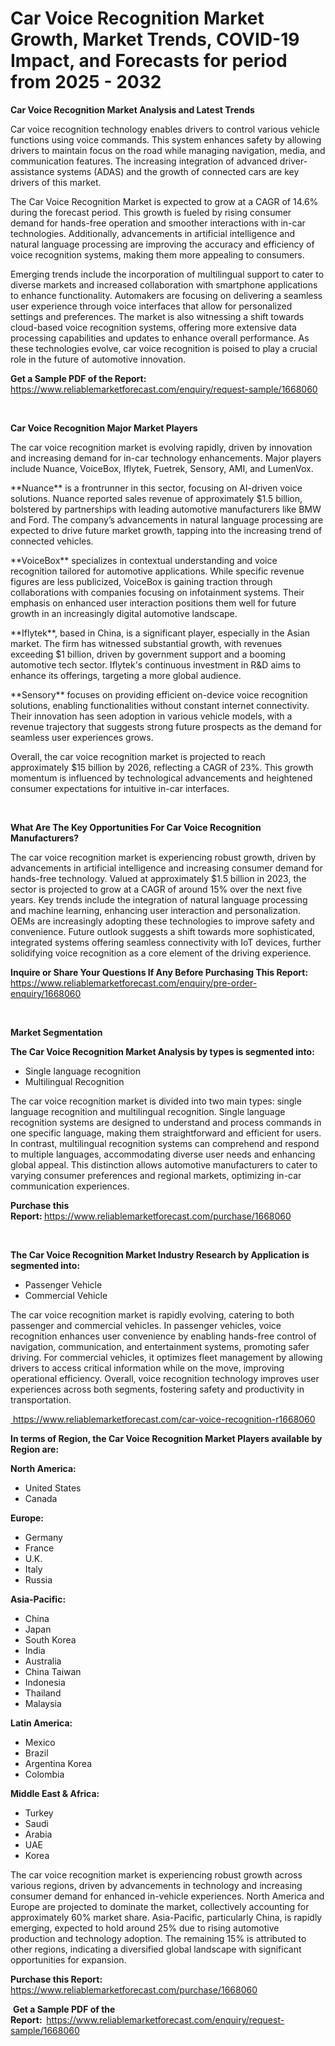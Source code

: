 <p><h1>Car Voice Recognition Market Growth, Market Trends, COVID-19 Impact, and Forecasts for period from 2025 - 2032</h1></p><p><strong>Car Voice Recognition Market Analysis and Latest Trends</strong></p>
<p><p>Car voice recognition technology enables drivers to control various vehicle functions using voice commands. This system enhances safety by allowing drivers to maintain focus on the road while managing navigation, media, and communication features. The increasing integration of advanced driver-assistance systems (ADAS) and the growth of connected cars are key drivers of this market.</p><p>The Car Voice Recognition Market is expected to grow at a CAGR of 14.6% during the forecast period. This growth is fueled by rising consumer demand for hands-free operation and smoother interactions with in-car technologies. Additionally, advancements in artificial intelligence and natural language processing are improving the accuracy and efficiency of voice recognition systems, making them more appealing to consumers.</p><p>Emerging trends include the incorporation of multilingual support to cater to diverse markets and increased collaboration with smartphone applications to enhance functionality. Automakers are focusing on delivering a seamless user experience through voice interfaces that allow for personalized settings and preferences. The market is also witnessing a shift towards cloud-based voice recognition systems, offering more extensive data processing capabilities and updates to enhance overall performance. As these technologies evolve, car voice recognition is poised to play a crucial role in the future of automotive innovation.</p></p>
<p><strong>Get a Sample PDF of the Report:&nbsp;</strong> <a href="https://www.reliablemarketforecast.com/enquiry/request-sample/1668060?utm_campaign=3734&utm_medium=2&utm_source=Github&utm_content=ia&utm_term=17042025&utm_id=car-voice-recognition">https://www.reliablemarketforecast.com/enquiry/request-sample/1668060</a></p>
<p>&nbsp;</p>
<p><strong>Car Voice Recognition Major Market Players</strong></p>
<p><p>The car voice recognition market is evolving rapidly, driven by innovation and increasing demand for in-car technology enhancements. Major players include Nuance, VoiceBox, Iflytek, Fuetrek, Sensory, AMI, and LumenVox.</p><p>**Nuance** is a frontrunner in this sector, focusing on AI-driven voice solutions. Nuance reported sales revenue of approximately $1.5 billion, bolstered by partnerships with leading automotive manufacturers like BMW and Ford. The company’s advancements in natural language processing are expected to drive future market growth, tapping into the increasing trend of connected vehicles.</p><p>**VoiceBox** specializes in contextual understanding and voice recognition tailored for automotive applications. While specific revenue figures are less publicized, VoiceBox is gaining traction through collaborations with companies focusing on infotainment systems. Their emphasis on enhanced user interaction positions them well for future growth in an increasingly digital automotive landscape.</p><p>**Iflytek**, based in China, is a significant player, especially in the Asian market. The firm has witnessed substantial growth, with revenues exceeding $1 billion, driven by government support and a booming automotive tech sector. Iflytek's continuous investment in R&D aims to enhance its offerings, targeting a more global audience.</p><p>**Sensory** focuses on providing efficient on-device voice recognition solutions, enabling functionalities without constant internet connectivity. Their innovation has seen adoption in various vehicle models, with a revenue trajectory that suggests strong future prospects as the demand for seamless user experiences grows.</p><p>Overall, the car voice recognition market is projected to reach approximately $15 billion by 2026, reflecting a CAGR of 23%. This growth momentum is influenced by technological advancements and heightened consumer expectations for intuitive in-car interfaces.</p></p>
<p>&nbsp;</p>
<p><strong>What Are The Key Opportunities For Car Voice Recognition Manufacturers?</strong></p>
<p><p>The car voice recognition market is experiencing robust growth, driven by advancements in artificial intelligence and increasing consumer demand for hands-free technology. Valued at approximately $1.5 billion in 2023, the sector is projected to grow at a CAGR of around 15% over the next five years. Key trends include the integration of natural language processing and machine learning, enhancing user interaction and personalization. OEMs are increasingly adopting these technologies to improve safety and convenience. Future outlook suggests a shift towards more sophisticated, integrated systems offering seamless connectivity with IoT devices, further solidifying voice recognition as a core element of the driving experience.</p></p>
<p><strong>Inquire or Share Your Questions If Any Before Purchasing This Report:</strong> <a href="https://www.reliablemarketforecast.com/enquiry/pre-order-enquiry/1668060?utm_campaign=3734&utm_medium=2&utm_source=Github&utm_content=ia&utm_term=17042025&utm_id=car-voice-recognition">https://www.reliablemarketforecast.com/enquiry/pre-order-enquiry/1668060</a></p>
<p>&nbsp;</p>
<p><strong>Market Segmentation</strong></p>
<p><strong>The Car Voice Recognition Market Analysis by types is segmented into:</strong></p>
<p><ul><li>Single language recognition</li><li>Multilingual Recognition</li></ul></p>
<p><p>The car voice recognition market is divided into two main types: single language recognition and multilingual recognition. Single language recognition systems are designed to understand and process commands in one specific language, making them straightforward and efficient for users. In contrast, multilingual recognition systems can comprehend and respond to multiple languages, accommodating diverse user needs and enhancing global appeal. This distinction allows automotive manufacturers to cater to varying consumer preferences and regional markets, optimizing in-car communication experiences.</p></p>
<p><strong>Purchase this Report:&nbsp;</strong><a href="https://www.reliablemarketforecast.com/purchase/1668060?utm_campaign=3734&utm_medium=2&utm_source=Github&utm_content=ia&utm_term=17042025&utm_id=car-voice-recognition">https://www.reliablemarketforecast.com/purchase/1668060</a></p>
<p>&nbsp;</p>
<p><strong>The Car Voice Recognition Market Industry Research by Application is segmented into:</strong></p>
<p><ul><li>Passenger Vehicle</li><li>Commercial Vehicle</li></ul></p>
<p><p>The car voice recognition market is rapidly evolving, catering to both passenger and commercial vehicles. In passenger vehicles, voice recognition enhances user convenience by enabling hands-free control of navigation, communication, and entertainment systems, promoting safer driving. For commercial vehicles, it optimizes fleet management by allowing drivers to access critical information while on the move, improving operational efficiency. Overall, voice recognition technology improves user experiences across both segments, fostering safety and productivity in transportation.</p></p>
<p><a href="https://www.reliablemarketforecast.com/car-voice-recognition-r1668060?utm_campaign=3734&utm_medium=2&utm_source=Github&utm_content=ia&utm_term=17042025&utm_id=car-voice-recognition">&nbsp;https://www.reliablemarketforecast.com/car-voice-recognition-r1668060</a></p>
<p><strong>In terms of Region, the Car Voice Recognition Market Players available by Region are:</strong></p>
<p>
    <p> <strong> North America: </strong>
        <ul>
            <li>United States</li>
            <li>Canada</li>
        </ul>
        </p> 
    <p> <strong> Europe: </strong>
        <ul>
            <li>Germany</li>
            <li>France</li>
            <li>U.K.</li>
            <li>Italy</li>
            <li>Russia</li>
        </ul>
        </p> 
    <p> <strong> Asia-Pacific: </strong>
        <ul>
            <li>China</li>
            <li>Japan</li>
            <li>South Korea</li>
            <li>India</li>
            <li>Australia</li>
            <li>China Taiwan</li>
            <li>Indonesia</li>
            <li>Thailand</li>
            <li>Malaysia</li>
        </ul>
        </p> 
    <p> <strong> Latin America: </strong>
        <ul>
            <li>Mexico</li>
            <li>Brazil</li>
            <li>Argentina Korea</li>
            <li>Colombia</li>
        </ul>
        </p> 
    <p> <strong> Middle East & Africa: </strong>
        <ul>
            <li>Turkey</li>
            <li>Saudi</li>
            <li>Arabia</li>
            <li>UAE</li>
            <li>Korea</li>
        </ul>
    </p>
    </p>
<p><p>The car voice recognition market is experiencing robust growth across various regions, driven by advancements in technology and increasing consumer demand for enhanced in-vehicle experiences. North America and Europe are projected to dominate the market, collectively accounting for approximately 60% market share. Asia-Pacific, particularly China, is rapidly emerging, expected to hold around 25% due to rising automotive production and technology adoption. The remaining 15% is attributed to other regions, indicating a diversified global landscape with significant opportunities for expansion.</p></p>
<p><strong>Purchase this Report: </strong><a href="https://www.reliablemarketforecast.com/purchase/1668060?utm_campaign=3734&utm_medium=2&utm_source=Github&utm_content=ia&utm_term=17042025&utm_id=car-voice-recognition">https://www.reliablemarketforecast.com/purchase/1668060</a></p>
<p>&nbsp;<strong>Get a Sample PDF of the Report:&nbsp;&nbsp;</strong><a href="https://www.reliablemarketforecast.com/enquiry/request-sample/1668060?utm_campaign=3734&utm_medium=2&utm_source=Github&utm_content=ia&utm_term=17042025&utm_id=car-voice-recognition">https://www.reliablemarketforecast.com/enquiry/request-sample/1668060</a></p>
<p><strong></strong></p>
<p><p></p><p></p><p></p></p>